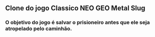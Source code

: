 ## Clone do jogo Classico NEO GEO Metal Slug

### O objetivo do jogo é salvar o prisioneiro antes que ele seja atropelado pelo caminhão.
